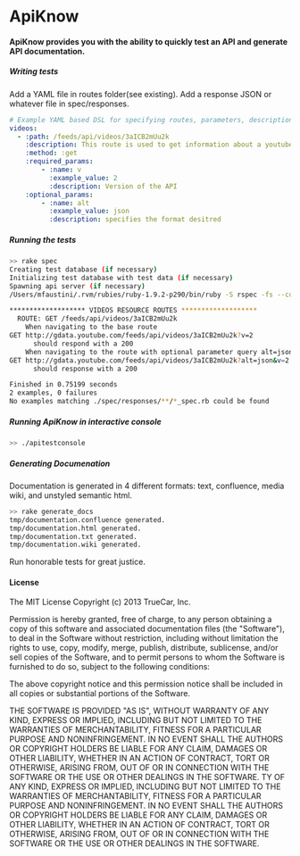 # ApiKnow
#### ApiKnow provides you with the ability to quickly test an API and generate API documentation.

##### Writing tests
Add a YAML file in routes folder(see existing). Add a response JSON or whatever file in spec/responses.

```yaml
# Example YAML based DSL for specifying routes, parameters, descriptions and test files
videos:
  - :path: /feeds/api/videos/3aICB2mUu2k
    :description: This route is used to get information about a youtube video details
    :method: :get
    :required_params:
        - :name: v
          :example_value: 2
          :description: Version of the API
    :optional_params:
        - :name: alt
          :example_value: json
          :description: specifies the format desitred
```

##### Running the tests
```bash
>> rake spec
Creating test database (if necessary)
Initializing test database with test data (if necessary)
Spawning api server (if necessary)
/Users/mfaustini/.rvm/rubies/ruby-1.9.2-p290/bin/ruby -S rspec -fs --color ./spec/api/test_resources_spec.rb

******************* VIDEOS RESOURCE ROUTES *******************
  ROUTE: GET /feeds/api/videos/3aICB2mUu2k
    When navigating to the base route
GET http://gdata.youtube.com/feeds/api/videos/3aICB2mUu2k?v=2
      should respond with a 200
    When navigating to the route with optional parameter query alt=json
GET http://gdata.youtube.com/feeds/api/videos/3aICB2mUu2k?alt=json&v=2
      should response with a 200

Finished in 0.75199 seconds
2 examples, 0 failures
No examples matching ./spec/responses/**/*_spec.rb could be found
```
##### Running ApiKnow in interactive console
```bash
>> ./apitestconsole
```

##### Generating Documenation
Documentation is generated in 4 different formats: text, confluence, media wiki, and unstyled semantic html.

```bash
>> rake generate_docs
tmp/documentation.confluence generated.
tmp/documentation.html generated.
tmp/documentation.txt generated.
tmp/documentation.wiki generated.
```
Run honorable tests for great justice.

#### License

The MIT License Copyright (c) 2013 TrueCar, Inc.

Permission is hereby granted, free of charge, to any person obtaining a copy of this software and associated documentation files (the "Software"), to deal in the Software without restriction, including without limitation the rights to use, copy, modify, merge, publish, distribute, sublicense, and/or sell copies of the Software, and to permit persons to whom the Software is furnished to do so, subject to the following conditions:

The above copyright notice and this permission notice shall be included in all copies or substantial portions of the Software.

THE SOFTWARE IS PROVIDED "AS IS", WITHOUT WARRANTY OF ANY KIND, EXPRESS OR IMPLIED, INCLUDING BUT NOT LIMITED TO THE WARRANTIES OF MERCHANTABILITY, FITNESS FOR A PARTICULAR PURPOSE AND NONINFRINGEMENT. IN NO EVENT SHALL THE AUTHORS OR COPYRIGHT HOLDERS BE LIABLE FOR ANY CLAIM, DAMAGES OR OTHER LIABILITY, WHETHER IN AN ACTION OF CONTRACT, TORT OR OTHERWISE, ARISING FROM, OUT OF OR IN CONNECTION WITH THE SOFTWARE OR THE USE OR OTHER DEALINGS IN THE SOFTWARE.
TY OF ANY KIND, EXPRESS OR IMPLIED, INCLUDING BUT NOT LIMITED TO THE WARRANTIES OF MERCHANTABILITY, FITNESS FOR A PARTICULAR PURPOSE AND NONINFRINGEMENT. IN NO EVENT SHALL THE AUTHORS OR COPYRIGHT HOLDERS BE LIABLE FOR ANY CLAIM, DAMAGES OR OTHER LIABILITY, WHETHER IN AN ACTION OF CONTRACT, TORT OR OTHERWISE, ARISING FROM, OUT OF OR IN CONNECTION WITH THE SOFTWARE OR THE USE OR OTHER DEALINGS IN THE SOFTWARE.
